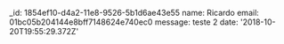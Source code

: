_id: 1854ef10-d4a2-11e8-9526-5b1d6ae43e55
name: Ricardo
email: 01bc05b204144e8bff7148624e740ec0
message: teste 2
date: '2018-10-20T19:55:29.372Z'
